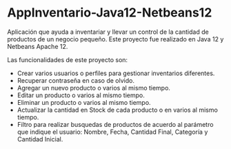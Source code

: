 # AppInventario-Java12-Netbeans12
Aplicación que ayuda a inventariar y llevar un control de la cantidad de productos de un negocio pequeño. Este proyecto fue realizado en Java 12 y Netbeans Apache 12.

Las funcionalidades de este proyecto son:
  - Crear varios usuarios o perfiles para gestionar inventarios diferentes.
  - Recuperar contraseña en caso de olvido.
  - Agregar un nuevo producto o varios al mismo tiempo.
  - Editar un producto o varios al mismo tiempo.
  - Eliminar un producto o varios al mismo tiempo.
  - Actualizar la cantidad en Stock de cada producto o en varios al mismo tiempo.
  - Filtro para realizar busquedas de productos de acuerdo al parámetro que indique el usuario: Nombre, Fecha, Cantidad Final, Categoría y Cantidad Inicial.
